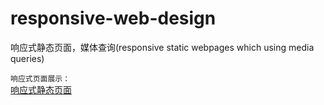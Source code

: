 # responsive-web-design
响应式静态页面，媒体查询(responsive static webpages which using media queries)

 `响应式页面展示： `
 <br>
   [响应式静态页面](https://cyanar.github.io/responsive-web-design/index.html)
